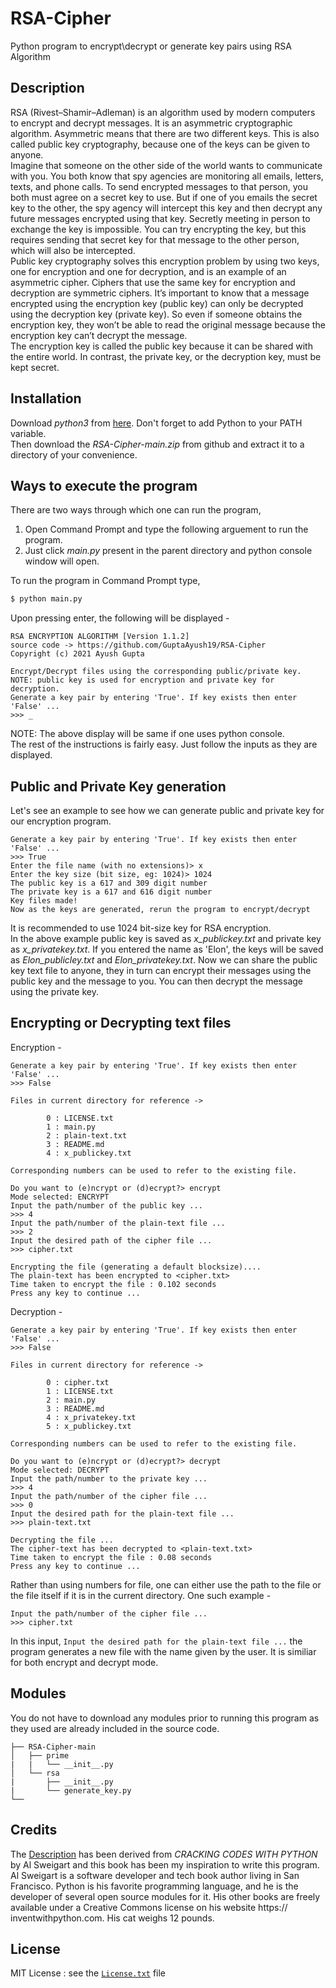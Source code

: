 # RSA-Cipher
Python program to encrypt\decrypt or generate key pairs using RSA Algorithm

## Description
RSA (Rivest–Shamir–Adleman) is an algorithm used by modern computers to encrypt and decrypt messages. It is an asymmetric cryptographic algorithm. Asymmetric means that there are two different keys. This is also called public key cryptography, because one of the keys can be given to anyone.\
Imagine that someone on the other side of the world wants to communicate
with you. You both know that spy agencies are monitoring all emails, letters,
texts, and phone calls. To send encrypted messages to that person, you both
must agree on a secret key to use. But if one of you emails the secret key to
the other, the spy agency will intercept this key and then decrypt any future
messages encrypted using that key. Secretly meeting in person to exchange
the key is impossible. You can try encrypting the key, but this requires sending that secret key for that message to the other person, which will also be
intercepted.\
Public key cryptography solves this encryption problem by using two keys,
one for encryption and one for decryption, and is an example of an asymmetric cipher. Ciphers that use the same key for encryption and decryption
are symmetric ciphers.
It’s important to know that a message encrypted using the encryption key
(public key) can only be decrypted using the decryption key (private key). So even if
someone obtains the encryption key, they won’t be able to read the original
message because the encryption key can’t decrypt the message.\
The encryption key is called the public key because it can be shared with
the entire world. In contrast, the private key, or the decryption key, must be
kept secret.

## Installation
Download *python3* from [here](https://www.python.org/downloads/). Don't forget to add Python to your PATH variable.\
Then download the *RSA-Cipher-main.zip* from github and extract it to a directory of your convenience.

## Ways to execute the program
There are two ways through which one can run the program,
  1. Open Command Prompt and type the following arguement to run the program.
  2. Just click *main.py* present in the parent directory and python console window will open.

To run the program in Command Prompt type,
```cmd
$ python main.py
```
Upon pressing enter, the following will be displayed -
```
RSA ENCRYPTION ALGORITHM [Version 1.1.2]
source code -> https://github.com/GuptaAyush19/RSA-Cipher
Copyright (c) 2021 Ayush Gupta

Encrypt/Decrypt files using the corresponding public/private key.
NOTE: public key is used for encryption and private key for decryption.
Generate a key pair by entering 'True'. If key exists then enter 'False' ...
>>> _
```
NOTE: The above display will be same if one uses python console.\
The rest of the instructions is fairly easy. Just follow the inputs as they are displayed.

## Public and Private Key generation
Let's see an example to see how we can generate public and private key for our encryption program.
```
Generate a key pair by entering 'True'. If key exists then enter 'False' ...
>>> True
Enter the file name (with no extensions)> x
Enter the key size (bit size, eg: 1024)> 1024
The public key is a 617 and 309 digit number
The private key is a 617 and 616 digit number
Key files made!
Now as the keys are generated, rerun the program to encrypt/decrypt
```
It is recommended to use 1024 bit-size key for RSA encryption.\
In the above example public key is saved as *x_publickey.txt* and private key as *x_privatekey.txt*. If you entered the name as 'Elon', the keys will be saved as *Elon_publicley.txt* and *Elon_privatekey.txt*. Now we can share the public key text file to anyone, they in turn can encrypt their messages using the public key and the message to you. You can then decrypt the message using the private key.

## Encrypting or Decrypting text files
Encryption -
```
Generate a key pair by entering 'True'. If key exists then enter 'False' ...
>>> False

Files in current directory for reference ->

        0 : LICENSE.txt
        1 : main.py
        2 : plain-text.txt
        3 : README.md
        4 : x_publickey.txt

Corresponding numbers can be used to refer to the existing file.

Do you want to (e)ncrypt or (d)ecrypt?> encrypt
Mode selected: ENCRYPT
Input the path/number of the public key ...
>>> 4
Input the path/number of the plain-text file ...
>>> 2
Input the desired path of the cipher file ...
>>> cipher.txt

Encrypting the file (generating a default blocksize)....
The plain-text has been encrypted to <cipher.txt>
Time taken to encrypt the file : 0.102 seconds
Press any key to continue ...
```

Decryption -
```
Generate a key pair by entering 'True'. If key exists then enter 'False' ...
>>> False

Files in current directory for reference ->

        0 : cipher.txt
        1 : LICENSE.txt
        2 : main.py
        3 : README.md
        4 : x_privatekey.txt
        5 : x_publickey.txt

Corresponding numbers can be used to refer to the existing file.

Do you want to (e)ncrypt or (d)ecrypt?> decrypt
Mode selected: DECRYPT
Input the path/number to the private key ...
>>> 4
Input the path/number of the cipher file ...
>>> 0
Input the desired path for the plain-text file ...
>>> plain-text.txt

Decrypting the file ...
The cipher-text has been decrypted to <plain-text.txt>
Time taken to encrypt the file : 0.08 seconds
Press any key to continue ...
```

Rather than using numbers for file, one can either use the path to the file or the file itself if it is in the current directory.
One such example -
```
Input the path/number of the cipher file ...
>>> cipher.txt
```

In this input, `Input the desired path for the plain-text file ...` the program generates a new file with the name given by the user. It is similiar for both encrypt and decrypt mode.

## Modules
You do not have to download any modules prior to running this program as they used are already included in the source code.
```tree
├── RSA-Cipher-main                  
│   ├── prime 
|   |   └── __init__.py
│   └── rsa 
|       ├── __init__.py
|       └── generate_key.py
└──
```

## Credits
The [Description](https://github.com/GuptaAyush19/RSA-Cipher#description) has been derived from *CRACKING CODES WITH PYTHON* by Al Sweigart and this book has been my inspiration to write this program.\
Al Sweigart is a software developer and tech book author living in San
Francisco. Python is his favorite programming language, and he is the
developer of several open source modules for it. His other books are
freely available under a Creative Commons license on his website https://
inventwithpython.com. His cat weighs 12 pounds.

## License
MIT License : see the [`License.txt`](https://github.com/GuptaAyush19/RSA-Cipher/blob/main/LICENSE.txt) file
